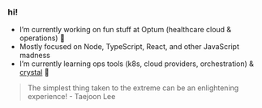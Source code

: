 ### hi!

* I’m currently working on fun stuff at Optum (healthcare cloud & operations) 🔭
* Mostly focused on Node, TypeScript, React, and other JavaScript madness
* I’m currently learning ops tools (k8s, cloud providers, orchestration) & [crystal](https://crystal-lang.org/) 🌱

> The simplest thing taken to the extreme can be an enlightening experience! - Taejoon Lee
